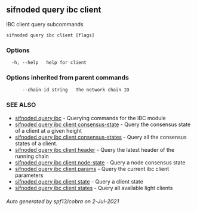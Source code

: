 ## sifnoded query ibc client

IBC client query subcommands

```
sifnoded query ibc client [flags]
```

### Options

```
  -h, --help   help for client
```

### Options inherited from parent commands

```
      --chain-id string   The network chain ID
```

### SEE ALSO

* [sifnoded query ibc](sifnoded_query_ibc.md)	 - Querying commands for the IBC module
* [sifnoded query ibc client consensus-state](sifnoded_query_ibc_client_consensus-state.md)	 - Query the consensus state of a client at a given height
* [sifnoded query ibc client consensus-states](sifnoded_query_ibc_client_consensus-states.md)	 - Query all the consensus states of a client.
* [sifnoded query ibc client header](sifnoded_query_ibc_client_header.md)	 - Query the latest header of the running chain
* [sifnoded query ibc client node-state](sifnoded_query_ibc_client_node-state.md)	 - Query a node consensus state
* [sifnoded query ibc client params](sifnoded_query_ibc_client_params.md)	 - Query the current ibc client parameters
* [sifnoded query ibc client state](sifnoded_query_ibc_client_state.md)	 - Query a client state
* [sifnoded query ibc client states](sifnoded_query_ibc_client_states.md)	 - Query all available light clients

###### Auto generated by spf13/cobra on 2-Jul-2021
